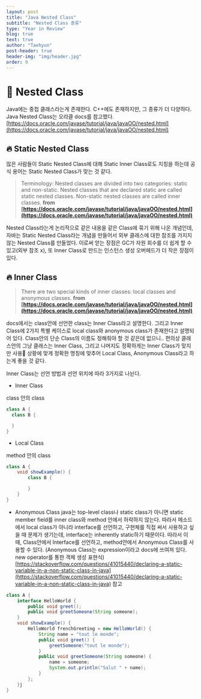 ```yaml
---
layout: post
title: "Java Nested Class"
subtitle: "Nested Class 종류"
type: "Year in Review"
blog: true
text: true
author: "Taehyun"
post-header: true
header-img: "img/header.jpg"
order: 9
---
```


# 🚀 Nested Class

Java에는 중첩 클래스라는게 존재한다. C++에도 존재하지만, 그 종류가 더 다양하다. Java Nested Class는 오라클 docs를 참고했다.
[https://docs.oracle.com/javase/tutorial/java/javaOO/nested.html](https://docs.oracle.com/javase/tutorial/java/javaOO/nested.html)

## 🔥 Static Nested Class
많은 사람들이 Static Nested Class에 대해 Static Inner Class로도 지칭을 하는데 공식 용어는 Static Nested Class가 맞는 것 같다.
> Terminology: Nested classes are divided into two categories: static and non-static. Nested classes that are declared static are called static nested classes. Non-static nested classes are called inner classes.
> **from [https://docs.oracle.com/javase/tutorial/java/javaOO/nested.html](https://docs.oracle.com/javase/tutorial/java/javaOO/nested.html)**

Nested Class라는게 논리적으로 같은 내용을 같은 Class에 묶기 위해 나온 개념인데, 자바는 Static Nested Class라는 개념을 만들어서 외부 클래스에 대한 참조를 가지지 않는 Nested Class를 만들었다. 이로써 얻는 장점은 GC가 자원 회수를 더 쉽게 할 수 있고(외부 참조 x), 또 Inner Class로 만드는 인스턴스 생성 오버헤드가 더 작은 장점이 있다.

## 🔥 Inner Class
> There are two special kinds of inner classes: local classes and anonymous classes.
> **from [https://docs.oracle.com/javase/tutorial/java/javaOO/nested.html](https://docs.oracle.com/javase/tutorial/java/javaOO/nested.html)**

docs에서는 class안에 선언한 class는 Inner Class라고 설명한다. 그리고 Inner Class에 2가지 특별 케이스로 local class와 anonymous class가 존재한다고 설명되어 있다. Class안의 단순 Class의 이름도 정해줘야 할 것 같은데 없으니.. 편의상 클래스안의 그냥 클래스는 Inner Class, 그리고 나머지도 정확하게는 Inner Class가 맞지만 사용 상황에 맞게 정확한 명칭에 맞추어 Local Class, Anonymous Class라고 하는게 좋을 것 같다.

Inner Class는 선언 방법과 선언 위치에 따라 3가지로 나뉜다.

* Inner Class

class 안의 class
```java
class A {
  class B {

  }
}
```

* Local Class

method 안의 class
```java
class A {
    void showExample() {
        class B {

        }
    }
}
```

* Anonymous Class
java는 top-level class나 static class가 아니면 static member field를 inner class와 method 안에서 허락하지 않는다. 따라서 메소드에서 local class가 아니라 interface를 선언하고, 구현체를 직접 써서 사용하고 싶을 때 문제가 생기는데, interface는 inherently static하기 때문이다. 따라서 이 때, Class안에서 Interface를 선언하고, method안에서 Anonymous Class를 사용할 수 있다. (Anonymous Class는 expression이라고 docs에 쓰여져 있다. new operator를 통한 객체 생성 표현식)
[https://stackoverflow.com/questions/41015440/declaring-a-static-variable-in-a-non-static-class-in-java](https://stackoverflow.com/questions/41015440/declaring-a-static-variable-in-a-non-static-class-in-java) 참고

```java
class A {
    interface HelloWorld {
        public void greet();
        public void greetSomeone(String someone);
    }
    void showExample() {
        HelloWorld frenchGreeting = new HelloWorld() {
            String name = "tout le monde";
            public void greet() {
                greetSomeone("tout le monde");
            }
            public void greetSomeone(String someone) {
                name = someone;
                System.out.println("Salut " + name);
            }
        };
    }j
}